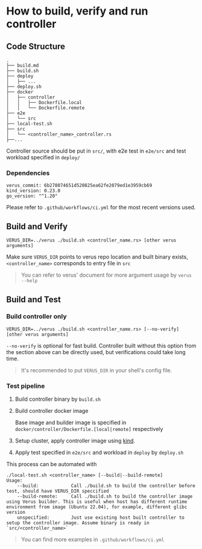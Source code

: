 # How to build, verify and run controller

## Code Structure

```
.
├── build.md
├── build.sh
├── deploy
│   ├── ...
├── deploy.sh
├── docker
│   ├── controller
│   │   ├── Dockerfile.local
│   │   └── Dockerfile.remote
├── e2e
│   └── src
├── local-test.sh
├── src
│   └── <controller_name>_controller.rs
├──...
```

Controller source should be put in `src/`, with e2e test in `e2e/src` and test workload specified in `deploy/`

### Dependencies

```
verus_commit: 6b278074651d520825ea62fe2079ed1e3959cb69
kind_version: 0.23.0
go_version: "^1.20"
```

Please refer to `.github/workflows/ci.yml` for the most recent versions used.

## Build and Verify

 `VERUS_DIR=../verus ./build.sh <controller_name.rs> [other verus arguments]` 

Make sure `VERUS_DIR` points to verus repo location and built binary exists, `<controller_name>` corresponds to entry file in `src`

> You can refer to verus' document for more argument usage by `verus --help`

## Build and Test

### Build controller only

`VERUS_DIR=../verus ./build.sh <controller_name.rs> [--no-verify] [other verus arguments]`

`--no-verify` is optional for fast build. Controller built without this option from the section above can be directly used, but verifications could take long time.

> It's recommended to put `VERUS_DIR` in your shell's config file.

### Test pipeline

1. Build controller binary by `build.sh`
2. Build controller docker image

   Base image and builder image is specified in `docker/controller/Dockerfile.[local|remote]` respectively
3. Setup cluster, apply controller image using [kind](https://kind.sigs.k8s.io/).
4. Apply test specified in `e2e/src` and workload in `deploy` by `deploy.sh`

This process can be automated with

```
./local-test.sh <controller_name> [--build|--build-remote]
Usage:
	--build: 			Call ./build.sh to build the controller before test, should have VERUS_DIR speccified
	--build-remote: 	Call ./build.sh to build the controller image using Verus builder. This is useful when host has different runtime environment from image (Ubuntu 22.04), for example, different glibc version
	unspecified: 		Just use existing host built controller to setup the controller image. Assume binary is ready in `src/<controller_name>`
```

> You can find more examples in `.github/workflows/ci.yml`
